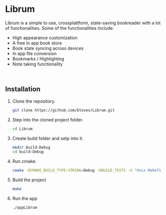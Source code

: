 # Librum

Librum is a simple to use, crossplattform, state-saving bookreader with a lot of functionalities. Some of the functionalities include:
- High appearance customization
- A free in app book store
- Book state syncing across devices
- In app file conversion
- Bookmarks / Highlighting
- Note taking functionality


<br>
<!-- INSTALLATION //////////////////////////////////////////////////////// -->

## Installation

1. Clone the repository.
    ```sh
    git clone https://github.com/Etovex/Librum.git
    ```
2. Step into the cloned project folder.
    ```sh
    cd Librum
    ```
3. Create build folder and setp into it.
    ```sh
    mkdir build-Debug
    cd build-Debug
    ```
4. Run cmake.
    ```sh
    cmake -DCMAKE_BUILD_TYPE:STRING=Debug -DBUILD_TESTS -G "Unix Makefiles" ..
    ```
5. Build the project
    ```sh
    make
    ```
6. Run the app
    ```sh
    ./appLibrum
    ```
<br>
